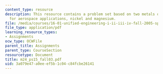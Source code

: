 ```yaml
---
content_type: resource
description: This resource contains a problem set based on two metals of interest
  for aerospace applications, nickel and magnesium.
file: /media/courses/16-01-unified-engineering-i-ii-iii-iv-fall-2005-spring-2006/3a079e47a0eeef5b1c04c84fcbe26141_m24_ps15_fall03.pdf
file_type: application/pdf
learning_resource_types:
- Assignments
ocw_type: OCWFile
parent_title: Assignments
parent_type: CourseSection
resourcetype: Document
title: m24_ps15_fall03.pdf
uid: 3a079e47-a0ee-ef5b-1c04-c84fcbe26141
---
```

